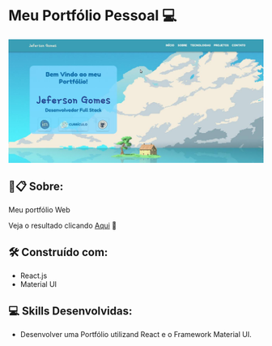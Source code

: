# Meu Portfólio Pessoal :computer:

 ![Prévia](https://github.com/jefersongjr/jefersongjr.github.io/blob/main/meu-portfolio/src/images/previa.jpg) 

##  🚀📋 Sobre:

Meu portfólio Web


  Veja o resultado clicando [Aqui](https://jefersongjr.vercel.app/) 🚧

## 🛠️ Construído com: 

* React.js
* Material UI

## :computer: Skills Desenvolvidas:

  * Desenvolver uma Portfólio utilizand React e o Framework Material UI.

